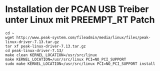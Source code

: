 # Installation der PCAN USB Treiber unter Linux mit PREEMPT_RT Patch

```shell
cd ~
wget http://www.peak-system.com/fileadmin/media/linux/files/peak-linux-driver-7.13.tar.gz
tar xf peak-linux-driver-7.13.tar.gz
cd peak-linux-driver-7.13/
make clean KERNEL_LOCATION=/usr/src/linux
make KERNEL_LOCATION=/usr/src/linux PCI=NO_PCI_SUPPORT
sudo make KERNEL_LOCATION=/usr/src/linux PCI=NO_PCI_SUPPORT install
```
